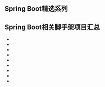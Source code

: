 ## Spring Boot精选系列


## Spring Boot相关脚手架项目汇总
  * []()
  * []()
  * []()
  * []()
  * []()
  * []()
  * []()
  * []()
  * []()
